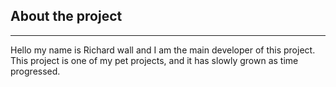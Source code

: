 ## About the project 
---
Hello my name is Richard wall and I am the main developer of this project. This project is one of my pet projects, and it has slowly grown as time progressed.
